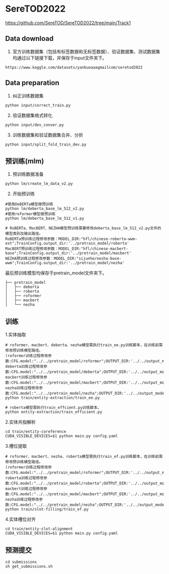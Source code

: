 # SereTOD2022

https://github.com/SereTOD/SereTOD2022/tree/main/Track1

## Data download

1. 官方训练数据集（包括有标签数据和无标签数据）、验证数据集、测试数据集均通过以下链接下载，并保存于input文件夹下。
```
https://www.kaggle.com/datasets/yankuoaaagmailcom/seretod2022
```

## Data preparation

1. 纠正训练数据集
```
python input/correct_train.py
```
2. 验证数据集格式转化
```
python input/dev_conver.py
```
3. 训练数据集和验证数据集合并、分折
```
python input/split_fold_train_dev.py
```

## 预训练(mlm)

1. 预训练数据准备
```
python lm/create_lm_data_v2.py
```
2. 开始预训练
```
#使用DeBERTa模型做预训练
python lm/deberta_base_lm_512_v2.py
#使用roformer模型做预训练
python lm/deberta_base_lm_512_v1.py

# RoBERTa、MacBERT、NEZHA模型预训练需要修改deberta_base_lm_512_v2.py文件的模型类别及输出路径。
RoBERTa预训练过程修改参数：MODEL_DIR:"hfl/chinese-roberta-wwm-ext";TrainConfig.output_dir:'../pretrain_model/roberta'
MacBERT预训练过程修改参数：MODEL_DIR:"hfl/chinese-macbert-base";TrainConfig.output_dir:'../pretrain_model/macbert'
NEZHA预训练过程修改参数：MODEL_DIR:"sijunhe/nezha-base-wwm";TrainConfig.output_dir:'../pretrain_model/nezha'
```

最后预训练模型均保存于pretrain_model文件夹下。
```
├── pretrain_model
│   ├── deberta
│   ├── roberta
│   ├── roformer
│   ├── macbert
│   └── nezha
```


## 训练

1.实体抽取

```
# roformer、macbert、deberta、nezha模型需执行train_ee.py训练脚本，在训练前需修改预训练模型路径。
(roformer训练过程修改参数:CFG.model:"../../pretrain_model/roformer";OUTPUT_DIR:'../../output_model/ee/roformer/'
deberta训练过程修改参数:CFG.model:"../../pretrain_model/deberta";OUTPUT_DIR:'../../output_model/ee/deberta/'
macbert训练过程修改参数:CFG.model:"../../pretrain_model/macbert";OUTPUT_DIR:'../../output_model/ee/macbert/'
nezha训练过程修改参数:CFG.model:"../../pretrain_model/nezha";OUTPUT_DIR:'../../output_model/ee/nezha/')
python train/entity-extraction/train_ee.py

# roberta模型需执行train_effcient.py训练脚本。
python entity-extraction/train_efficient.py
```

2.实体共指解析

```
cd train/entity-coreference
CUDA_VISIBLE_DEVICES=$1 python main.py config.yaml 
```

3.槽位提取

```
# roformer、macbert、nezha、roberta模型需执行train_ef.py训练脚本，在训练前需修改预训练模型路径。
(roformer训练过程修改参数:CFG.model:"../../pretrain_model/roformer";OUTPUT_DIR:'../../output_model/sf/roformer/'
roberta训练过程修改参数:CFG.model:"../../pretrain_model/roberta";OUTPUT_DIR:'../../output_model/sf/roberta/'
macbert训练过程修改参数:CFG.model:"../../pretrain_model/macbert";OUTPUT_DIR:'../../output_model/sf/macbert/'
nezha训练过程修改参数:CFG.model:"../../pretrain_model/nezha";OUTPUT_DIR:'../../output_model/sf/nezha/')
python train/slot-filling/train_ef.py
```

4.实体槽位对齐

```
cd train/entity-slot-alignment
CUDA_VISIBLE_DEVICES=$1 python main.py config.yaml 
```

## 预测提交


```
cd submissions 
sh get_submissions.sh

```
